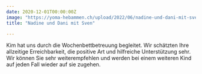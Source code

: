 ```yaml
---
date: 2020-12-01T00:00:00Z
image: "https://yoma-hebammen.ch/upload/2022/06/nadine-und-dani-mit-sven.jpg"
title: "Nadine und Dani mit Sven"

---
```

Kim hat uns durch die Wochenbettbetreuung begleitet. Wir schätzten Ihre allzeitige Erreichbarkeit, die positive Art und hilfreiche Unterstützung sehr. Wir können Sie sehr weiterempfehlen und werden bei einem weiteren Kind auf jeden Fall wieder auf sie zugehen.